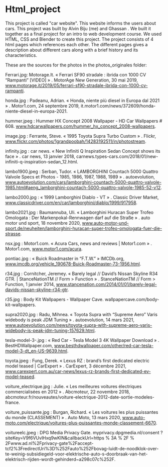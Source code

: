 # Html_project
This project is called "car website". This website informs the users about cars. This project was built by Alvin Biju (me) and Ghassan . We built it together as a final project for an intro to web development course. We used HTML, CSS and Blender to create this project. The project consists of 4 html pages which references each other. The different pages gives a description about different cars along with a brief history and its characteristics.


These are the sources for the photos in the photos_originales folder:

Ferrari.jpg: Motorage.It. « Ferrari SF90 stradale : ibrida con 1000 CV “Rampanti” [VIDEO] » . MotorAge New Generation, 30 mai 2019, www.motorage.it/2019/05/ferrari-sf90-stradale-ibrida-con-1000-cv-rampanti.

honda.jpg : Padeanu, Adrian. « Honda, niente più diesel in Europa dal 2021 » . Motor1.com, 24 septembre 2019, it.motor1.com/news/372609/honda-niente-diesel-in-europa-2021.

hummer.jpeg : Hummer HX Concept 2008 Wallpaper - HD Car Wallpapers # 608. www.hdcarwallpapers.com/hummer_hx_concept_2008-wallpapers.

image.jpg : Ferrante, Steve. « 1995 Toyota Supra Turbo Custom » . Flickr, www.flickr.com/photos/1grandpoobah/14283192511/in/photostream.

infinity.jpg : car news. « New Infiniti Q Inspiration Sedan Concept shows its face » . car news, 13 janvier 2018, carnews.types-cars.com/2018/01/new-infiniti-q-inspiration-sedan_12.html.

lambo1900.jpeg : Serban, Tudor. « LAMBORGHINI Countach 5000 Quattro Valvole Specs et Photos - 1985, 1986, 1987, 1988, 1989 » . autoevolution, www.autoevolution.com/cars/lamborghini-countach-5000-quattro-valvole-1985.html#aeng_lamborghini-countach-5000-quattro-valvole-1985-52-v12.

lambo2000.jpg : « 1999 Lamborghini Diablo - VT » . Classic Driver Market, www.classicdriver.com/en/car/lamborghini/diablo/1999/917958.

lambo2021.jpg : Baumannuba, Uli. « Lamborghini Huracan Super Trofeo Omologata : Der Markenpokal-Rennwagen darf auf die Straße » . auto motor und sport, 18 novembre 2020, www.auto-motor-und-sport.de/neuheiten/lamborghini-huracan-super-trofeo-omologata-fuer-die-strasse.

nsx.jpg : Motor1.com. « Acura Cars, news and reviews | Motor1.com » . Motor1.com, www.motor1.com/acura.

pontiac.jpg : « Buick Roadmaster in “F.T.W.” » IMCDb.org, www.imcdb.org/vehicle_190678-Buick-Roadmaster-73-1956.html.

r34.jpg : Cornitcher, Jeremey. « Barely legal // David’s Nissan Skyline R34 GTR. | StanceNationTM // Form > Function » . StanceNationTM // Form > Function, 1 janvier 2014, www.stancenation.com/2014/01/01/barely-legal-davids-nissan-skyline-r34-gtr.

r35.jpg : Body Kit Wallpapers - Wallpaper Cave. wallpapercave.com/body-kit-wallpapers.

supra2020.jpg : Radu, Mihnea. « Toyota Supra with “Supreme Aero” Varis widebody is peak JDM Tuning » . autoevolution, 14 mars 2021, www.autoevolution.com/news/toyota-supra-with-supreme-aero-varis-widebody-is-peak-jdm-tuning-157629.html.

tesla-model-3-.jpg : « Red Car - Tesla Model 3 4K Wallpaper Download » . BestHDWallpaper.com, www.besthdwallpaper.com/other/red-car-tesla-model-3-dt_en-US-9639.html.

toyota.jpeg : Fung, Derek. « Lexus RZ : brand’s first dedicated electric model teased | CarExpert » . CarExpert, 3 décembre 2021, www.carexpert.com.au/car-news/lexus-rz-brands-first-dedicated-ev-model-teased.

voiture_electrique.jpg : Julie. « Les meilleures voitures électriques commercialisées en 2012 » . Abcmoteur, 22 novembre 2018, abcmoteur.fr/nouveautes/voiture-electrique-2012-date-sortie-modeles-france.

voiture_puissante.jpg : Burgan, Richard. « Les voitures les plus puissantes du monde (CLASSEMENT) » . Auto Moto, 13 mars 2020, www.auto-moto.com/electrique/voitures-plus-puissantes-monde-classement-6670.

voitureelc.jpeg : DPG Media Privacy Gate. myprivacy.dpgmedia.nl/consent ? siteKey=V9f6VUvlHxq9wKIN&callbackUrl=https % 3A % 2F % 2Fwww.ad.nl%2Fprivacy-gate%2Faccept-tcf2%3FredirectUri%3D%252Fauto%252Fbovag-luidt-de-noodklok-over-te-weinig-subsidiegeld-voor-elektrische-auto-s-doorbraak-van-het-elektrisch-rijden-wordt-gehinderd~a298c07c%252F.
